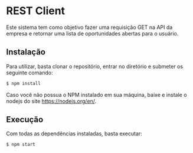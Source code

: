 # REST Client

Este sistema tem como objetivo fazer uma requisição GET na API da empresa e retornar uma lista de oportunidades abertas para o usuário.

## Instalação

Para utilizar, basta clonar o repositório, entrar no diretório e submeter os seguinte comando:
```sh
$ npm install
```

Caso você não possua o NPM instalado em sua máquina, baixe e instale o nodejs do site https://nodejs.org/en/.

## Execução

Com todas as dependências instaladas, basta executar:
```sh
$ npm start
```